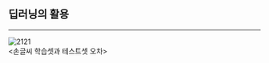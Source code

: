 ## 딥러닝의 활용
----  
![2121](https://user-images.githubusercontent.com/73810942/158312952-21b559b0-6fa9-4e7a-ae63-8b0bda4dd454.PNG)  
<손글씨 학습셋과 테스트셋 오차>
